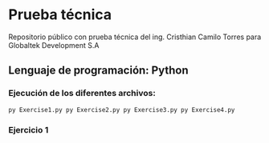 # Prueba técnica
Repositorio público con prueba técnica del ing. Cristhian Camilo Torres para Globaltek Development S.A
## Lenguaje de programación: Python
### Ejecución de los diferentes archivos:
`py Exercise1.py
py Exercise2.py
py Exercise3.py
py Exercise4.py`
### Ejercicio 1
